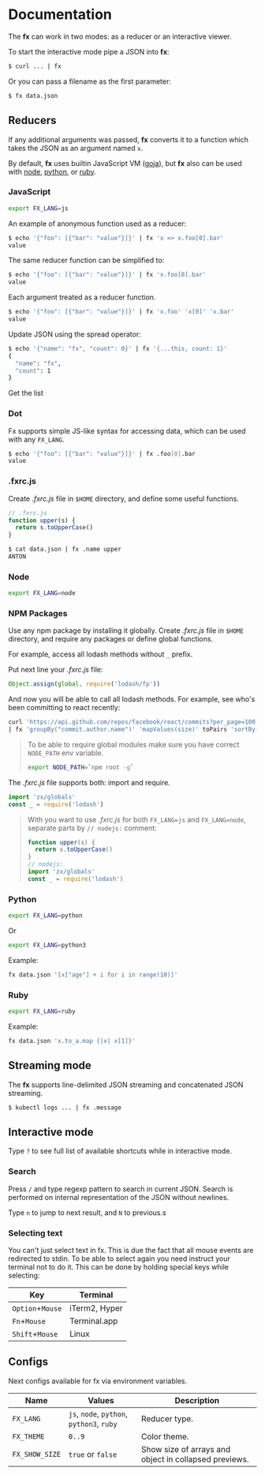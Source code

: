 # Documentation

The **fx** can work in two modes: as a reducer or an interactive viewer.

To start the interactive mode pipe a JSON into **fx**:

```sh
$ curl ... | fx
```

Or you can pass a filename as the first parameter:

```sh
$ fx data.json
```

## Reducers

If any additional arguments was passed, **fx** converts it to a function which 
takes the JSON as an argument named `x`.

By default, **fx** uses builtin JavaScript VM ([goja](https://github.com/dop251/goja)), 
but **fx** also can be used with [node](#node), [python](#python), or [ruby](#ruby).

### JavaScript

```sh
export FX_LANG=js
```

An example of anonymous function used as a reducer:
```sh
$ echo '{"foo": [{"bar": "value"}]}' | fx 'x => x.foo[0].bar'
value
```

The same reducer function can be simplified to:

```sh
$ echo '{"foo": [{"bar": "value"}]}' | fx 'x.foo[0].bar'
value
```

Each argument treated as a reducer function.

```sh
$ echo '{"foo": [{"bar": "value"}]}' | fx 'x.foo' 'x[0]' 'x.bar'
value
```

Update JSON using the spread operator:

```sh
$ echo '{"name": "fx", "count": 0}' | fx '{...this, count: 1}'
{
  "name": "fx",
  "count": 1
}
```

Get the list 

### Dot

Fx supports simple JS-like syntax for accessing data, which can be used with any
`FX_LANG`.

```sh
$ echo '{"foo": [{"bar": "value"}]}' | fx .foo[0].bar
value
```

### .fxrc.js

Create _.fxrc.js_ file in `$HOME` directory, and define some useful functions.

```js
// .fxrc.js
function upper(s) {
  return s.toUpperCase()
}
```

```sh
$ cat data.json | fx .name upper
ANTON
```

### Node

```sh
export FX_LANG=node
```

### NPM Packages

Use any npm package by installing it globally. Create _.fxrc.js_ file in `$HOME` 
directory, and require any packages or define global functions.

For example, access all lodash methods without `_` prefix. 

Put next line your _.fxrc.js_ file:

```js
Object.assign(global, require('lodash/fp'))
```

And now you will be able to call all lodash methods. For example, see who's been committing to react recently:

```sh
curl 'https://api.github.com/repos/facebook/react/commits?per_page=100' \
| fx 'groupBy("commit.author.name")' 'mapValues(size)' toPairs 'sortBy(1)' reverse 'take(10)' fromPairs
```

> To be able to require global modules make sure you have correct `NODE_PATH` env variable.
> ```sh
> export NODE_PATH=`npm root -g`
> ```

The _.fxrc.js_ file supports both: import and require.

```js
import 'zx/globals'
const _ = require('lodash')
```

> With you want to use _.fxrc.js_ for both `FX_LANG=js` and `FX_LANG=node`,
> separate parts by `// nodejs:` comment:
> ```js
> function upper(s) {
>   return s.toUpperCase()
> }
> // nodejs:
> import 'zx/globals'
> const _ = require('lodash')
> ```

### Python

```sh
export FX_LANG=python
```
Or 
```sh
export FX_LANG=python3
```

Example:

```sh
fx data.json '[x["age"] + i for i in range(10)]'
```

### Ruby

```sh
export FX_LANG=ruby
```

Example:

```sh
fx data.json 'x.to_a.map {|x| x[1]}'
```

## Streaming mode

The **fx** supports line-delimited JSON streaming and concatenated JSON streaming.

```sh
$ kubectl logs ... | fx .message
```

## Interactive mode

Type `?` to see full list of available shortcuts while in interactive mode.

### Search

Press `/` and type regexp pattern to search in current JSON. 
Search is performed on internal representation of the JSON without newlines.

Type `n` to jump to next result, and `N` to previous.s

### Selecting text

You can't just select text in fx. This is due the fact that all mouse events are 
redirected to stdin. To be able to select again you need instruct your terminal 
not to do it. This can be done by holding special keys while selecting:

|       Key        |   Terminal    |
|------------------|---------------|
| `Option`+`Mouse` | iTerm2, Hyper |
| `Fn`+`Mouse`     | Terminal.app  |
| `Shift`+`Mouse`  | Linux         |


## Configs

Next configs available for fx via environment variables.

| Name           | Values                                    | Description                                           |
|----------------|-------------------------------------------|-------------------------------------------------------|
| `FX_LANG`      | `js`, `node`, `python`, `python3`, `ruby` | Reducer type.                                         |
| `FX_THEME`     | `0..9`                                    | Color theme.                                          |
| `FX_SHOW_SIZE` | `true` or `false`                         | Show size of arrays and object in collapsed previews. |
